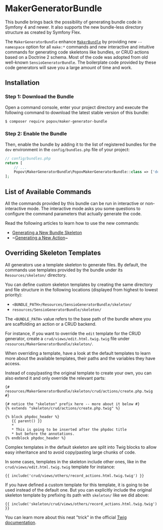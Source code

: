 MakerGeneratorBundle
=====================

This bundle brings back the possibility of generating bundle code in Symfony 4 and newer.
It also supports the new bundle-less directory structure as created by Symfony Flex. 

The `MakerGeneratorBundle` enhance [`MakerBundle`](https://github.com/symfony/maker-bundle) by providing new `--namespace` option for all `make:*` commands 
and new interactive and intuitive commands for generating
code skeletons like bundles, or CRUD actions based on a Doctrine 2 schema. 
Most of the code was adopted from old well-known `SensioGeneratorBundle`.
The boilerplate code provided by these code generators
will save you a large amount of time and work.

Installation
------------

### Step 1: Download the Bundle

Open a command console, enter your project directory and execute the
following command to download the latest stable version of this bundle:

```bash
$ composer require popov/maker-generator-bundle
```

### Step 2: Enable the Bundle

Then, enable the bundle by adding it to the list of registered bundles for the
`dev` environment in the `config/bundles.php` file of your project:
```php
// config/bundles.php
return [
    // ...
    Popov\MakerGeneratorBundle\PopovMakerGeneratorBundle::class => ['dev' => true],
];
```

List of Available Commands
--------------------------

All the commands provided by this bundle can be run in interactive or
non-interactive mode. The interactive mode asks you some questions to configure
the command parameters that actually generate the code.

Read the following articles to learn how to use the new commands:
 - [Generating a New Bundle Skeleton](src/Popov/MakerGeneratorBundle/Resources/doc/commands/generate_bundle.md)
 - ~[Generating a New Action](#)~

Overriding Skeleton Templates
-----------------------------

All generators use a template skeleton to generate files. By default, the
commands use templates provided by the bundle under its ``Resources/skeleton/``
directory.

You can define custom skeleton templates by creating the same directory and
file structure in the following locations (displayed from highest to lowest
priority):

* ``<BUNDLE_PATH>/Resources/SensioGeneratorBundle/skeleton/``
* ``resources/SensioGeneratorBundle/skeleton/``

The ``<BUNDLE_PATH>`` value refers to the base path of the bundle where you are
scaffolding an action or a CRUD backend.

For instance, if you want to override the `edit` template for the CRUD
generator, create a `crud/views/edit.html.twig.twig` file under
`resources/MakerGeneratorBundle/skeleton/`.

When overriding a template, have a look at the default templates to learn more
about the available templates, their paths and the variables they have access.

Instead of copy/pasting the original template to create your own, you can also
extend it and only override the relevant parts:

```twig
{# resources/MakerGeneratorBundle/skeleton/crud/actions/create.php.twig #}

{# notice the "skeleton" prefix here -- more about it below #}
{% extends "skeleton/crud/actions/create.php.twig" %}

{% block phpdoc_header %}
   {{ parent() }}
   *
   * This is going to be inserted after the phpdoc title
   * but before the annotations.
{% endblock phpdoc_header %}
```

Complex templates in the default skeleton are split into Twig blocks to allow
easy inheritance and to avoid copy/pasting large chunks of code.

In some cases, templates in the skeleton include other ones, like
in the `crud/views/edit.html.twig.twig` template for instance:

```twig
{{ include('crud/views/others/record_actions.html.twig.twig') }}
```

If you have defined a custom template for this template, it is going to be
used instead of the default one. But you can explicitly include the original
skeleton template by prefixing its path with `skeleton/` like we did above:

```twig
{{ include('skeleton/crud/views/others/record_actions.html.twig.twig') }}
```

You can learn more about this neat "trick" in the official [Twig documentation](http://twig.sensiolabs.org/doc/recipes.html#overriding-a-template-that-also-extends-itself).
